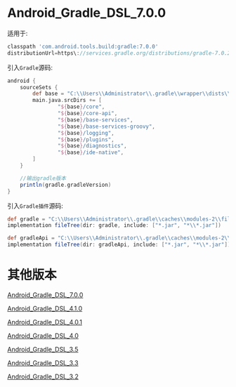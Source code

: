 # Android_Gradle_DSL_7.0.0

适用于:

```groovy
classpath 'com.android.tools.build:gradle:7.0.0'
distributionUrl=https\://services.gradle.org/distributions/gradle-7.0.2-all.zip
```

引入`Gradle`源码:

```groovy
android {
    sourceSets {
        def base = "C:\\Users\\Administrator\\.gradle\\wrapper\\dists\\gradle-6.5-all\\2oz4ud9k3tuxjg84bbf55q0tn\\gradle-6.5\\src"
        main.java.srcDirs += [
                "${base}/core",
                "${base}/core-api",
                "${base}/base-services",
                "${base}/base-services-groovy",
                "${base}/logging",
                "${base}/plugins",
                "${base}/diagnostics",
                "${base}/ide-native",
        ]
    }

    //输出gradle版本
    println(gradle.gradleVersion)
}
```

引入`Gradle插件`源码:


```groovy
def gradle = "C:\\Users\\Administrator\\.gradle\\caches\\modules-2\\files-2.1\\com.android.tools.build\\gradle\\7.0.0"
implementation fileTree(dir: gradle, include: ["*.jar", "*\\*.jar"])

def gradleApi = "C:\\Users\\Administrator\\.gradle\\caches\\modules-2\\files-2.1\\com.android.tools.build\\gradle-api\\7.0.0"
implementation fileTree(dir: gradleApi, include: ["*.jar", "*\\*.jar"])
```

# 其他版本

[Android_Gradle_DSL_7.0.0](https://github.com/angcyo/Android_Gradle_DSL_7.0.0)

[Android_Gradle_DSL_4.1.0](https://github.com/angcyo/Android_Gradle_DSL_4.1.0)

[Android_Gradle_DSL_4.0.1](https://github.com/angcyo/Android_Gradle_DSL_4.0.1)

[Android_Gradle_DSL_4.0](https://github.com/angcyo/Android_Gradle_DSL_4.0)

[Android_Gradle_DSL_3.5](https://github.com/angcyo/Android_Gradle_DSL_3.5)

[Android_Gradle_DSL_3.3](https://github.com/angcyo/Android_Gradle_DSL_3.3)

[Android_Gradle_DSL_3.2](https://github.com/angcyo/Android_Gradle_DSL_3.2)